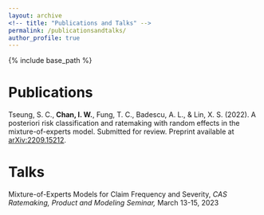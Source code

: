 ```yaml
---
layout: archive
<!-- title: "Publications and Talks" -->
permalink: /publicationsandtalks/
author_profile: true
---
```


<!-- {% if author.googlescholar %}
  You can also find my articles on <u><a href="{{author.googlescholar}}">my Google Scholar profile</a>.</u>
{% endif %} -->

{% include base_path %}

Publications
======
Tseung, S. C., **Chan, I. W.**, Fung, T. C., Badescu, A. L., & Lin, X. S. (2022). A posteriori risk classification and ratemaking with random effects in the mixture-of-experts model. Submitted for review. Preprint available at [arXiv:2209.15212](https://arxiv.org/abs/2209.15212/).

Talks
======
Mixture-of-Experts Models for Claim Frequency and Severity, *CAS Ratemaking, Product and Modeling Seminar,* March 13-15, 2023

<!-- {% for post in site.publications reversed %}
  {% include archive-single.html %}
{% endfor %} -->
